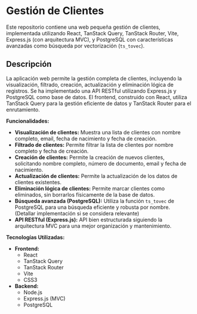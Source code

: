 # Gestión de Clientes

Este repositorio contiene una web pequeña gestión de clientes, implementada utilizando React, TanStack Query, TanStack Router, Vite, Express.js (con arquitectura MVC), y PostgreSQL con características avanzadas como búsqueda por vectorización (`ts_tovec`).

## Descripción

La aplicación web permite la gestión completa de clientes, incluyendo la visualización, filtrado, creación, actualización y eliminación lógica de registros.  Se ha implementado una API RESTful utilizando Express.js y PostgreSQL como base de datos.  El frontend, construido con React, utiliza TanStack Query para la gestión eficiente de datos y TanStack Router para el enrutamiento.

**Funcionalidades:**

* **Visualización de clientes:**  Muestra una lista de clientes con nombre completo, email, fecha de nacimiento y fecha de creación.
* **Filtrado de clientes:** Permite filtrar la lista de clientes por nombre completo y fecha de creación.
* **Creación de clientes:**  Permite la creación de nuevos clientes, solicitando nombre completo, número de documento, email y fecha de nacimiento.
* **Actualización de clientes:**  Permite la actualización de los datos de clientes existentes.
* **Eliminación lógica de clientes:**  Permite marcar clientes como eliminados, sin borrarlos físicamente de la base de datos.
* **Búsqueda avanzada (PostgreSQL):**  Utiliza la función `ts_tovec` de PostgreSQL para una búsqueda eficiente y robusta por nombre.  (Detallar implementación si se considera relevante)
* **API RESTful (Express.js):**  API bien estructurada siguiendo la arquitectura MVC para una mejor organización y mantenimiento.

**Tecnologías Utilizadas:**

* **Frontend:**
    * React
    * TanStack Query
    * TanStack Router
    * Vite
    * CSS3
* **Backend:**
    * Node.js
    * Express.js (MVC)
    * PostgreSQL
